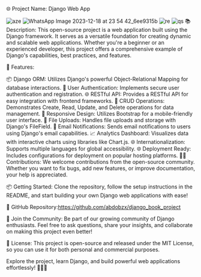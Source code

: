 🌐 Project Name: Django Web App

![aze](https://github.com/abdobzx/Django_Book/assets/61870589/40f238a2-70e3-4821-9a4f-3d90730fd73b)
![WhatsApp Image 2023-12-18 at 23 54 42_6ee9315b](https://github.com/abdobzx/Django_Book/assets/61870589/9190fcd7-eb15-4276-bc8a-3725178265d9)
![re](https://github.com/abdobzx/Django_Book/assets/61870589/eb4ba129-415d-48f9-ba13-210dd9b084c2)
![qs](https://github.com/abdobzx/Django_Book/assets/61870589/b75a8249-55b7-432a-9614-6573d6ac32cf)
📚 Description: This open-source project is a web application built using the Django framework. It serves as a versatile foundation for creating dynamic and scalable web applications. Whether you're a beginner or an experienced developer, this project offers a comprehensive example of Django's capabilities, best practices, and features.


🔧 Features:


📦 Django ORM: Utilizes Django's powerful Object-Relational Mapping for database interactions.
🌟 User Authentication: Implements secure user authentication and registration.
🌐 RESTful API: Provides a RESTful API for easy integration with frontend frameworks.
📝 CRUD Operations: Demonstrates Create, Read, Update, and Delete operations for data management.
🚀 Responsive Design: Utilizes Bootstrap for a mobile-friendly user interface.
📂 File Uploads: Handles file uploads and storage with Django's FileField.
📧 Email Notifications: Sends email notifications to users using Django's email capabilities.
📈 Analytics Dashboard: Visualizes data with interactive charts using libraries like Chart.js.
🌐 Internationalization: Supports multiple languages for global accessibility.
🌐 Deployment Ready: Includes configurations for deployment on popular hosting platforms.
👨‍💻 Contributions: We welcome contributions from the open-source community. Whether you want to fix bugs, add new features, or improve documentation, your help is appreciated.

📦 Getting Started: Clone the repository, follow the setup instructions in the README, and start building your own Django web applications with ease!

🔗 GitHub Repository:https://github.com/abdobzx/django_book_project

🚀 Join the Community: Be part of our growing community of Django enthusiasts. Feel free to ask questions, share your insights, and collaborate on making this project even better!

📄 License: This project is open-source and released under the MIT License, so you can use it for both personal and commercial purposes.

Explore the project, learn Django, and build powerful web applications effortlessly! 🐍🌐🚀
